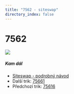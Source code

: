 ```yaml
---
title: "7562 - siteswap"
directory_index: false
---
```


# 7562

![](/animace/siteswap/7562.gif)

##### Kam dál

- [Siteswap - podrobný návod](/siteswap.html "Podrobné vysvětlení siteswapů..")
- Další trik: [75661](75661.html "Siteswap 75661")
- Předchozí trik: [75616](75616.html "Siteswap 75616")

